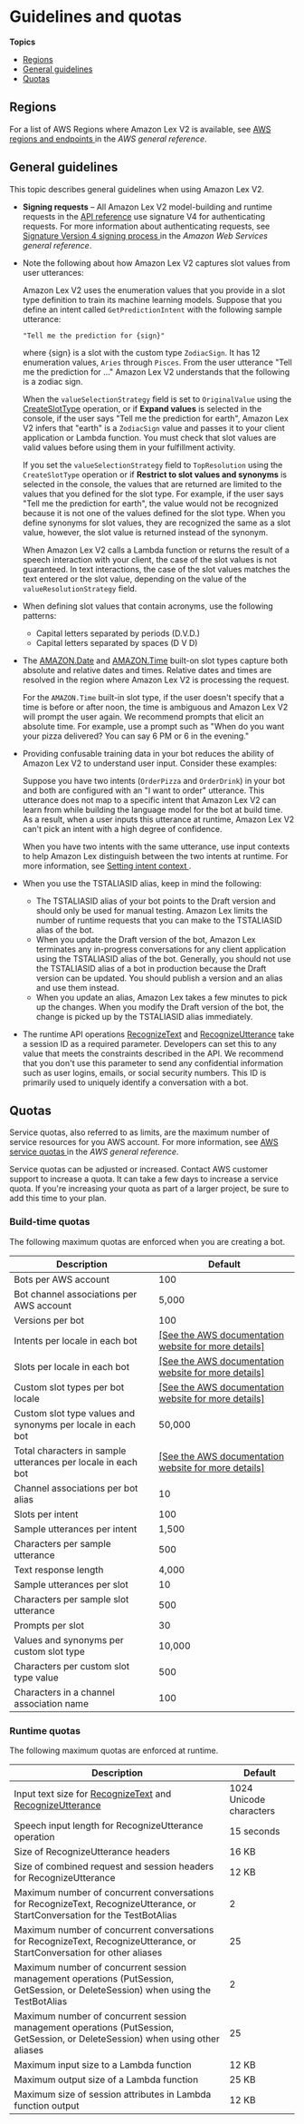 # Guidelines and quotas<a name="quotas"></a>

**Topics**
+ [Regions](#regions)
+ [General guidelines](#guidelines)
+ [Quotas](#quotas-service)

## Regions<a name="regions"></a>

For a list of AWS Regions where Amazon Lex V2 is available, see [ AWS regions and endpoints ](https://docs.aws.amazon.com/general/latest/gr/lex.html) in the *AWS general reference*\.

## General guidelines<a name="guidelines"></a>

This topic describes general guidelines when using Amazon Lex V2\.
+ **Signing requests** – All Amazon Lex V2 model\-building and runtime requests in the [API reference](API_Reference.md) use signature V4 for authenticating requests\. For more information about authenticating requests, see [ Signature Version 4 signing process ](https://docs.aws.amazon.com/general/latest/gr/signature-version-4.html) in the *Amazon Web Services general reference*\.
+ Note the following about how Amazon Lex V2 captures slot values from user utterances:

  Amazon Lex V2 uses the enumeration values that you provide in a slot type definition to train its machine learning models\. Suppose that you define an intent called `GetPredictionIntent` with the following sample utterance:

  ```
  "Tell me the prediction for {sign}"
  ```

  where \{sign\} is a slot with the custom type `ZodiacSign`\. It has 12 enumeration values, `Aries` through `Pisces`\. From the user utterance "Tell me the prediction for \.\.\." Amazon Lex V2 understands that the following is a zodiac sign\.

  When the `valueSelectionStrategy` field is set to `OriginalValue` using the [CreateSlotType](API_CreateSlotType.md) operation, or if **Expand values** is selected in the console, if the user says "Tell me the prediction for earth", Amazon Lex V2 infers that "earth" is a `ZodiacSign` value and passes it to your client application or Lambda function\. You must check that slot values are valid values before using them in your fulfillment activity\.

  If you set the `valueSelectionStrategy` field to `TopResolution` using the `CreateSlotType` operation or if **Restrict to slot values and synonyms** is selected in the console, the values that are returned are limited to the values that you defined for the slot type\. For example, if the user says "Tell me the prediction for earth", the value would not be recognized because it is not one of the values defined for the slot type\. When you define synonyms for slot values, they are recognized the same as a slot value, however, the slot value is returned instead of the synonym\.

  When Amazon Lex V2 calls a Lambda function or returns the result of a speech interaction with your client, the case of the slot values is not guaranteed\. In text interactions, the case of the slot values matches the text entered or the slot value, depending on the value of the `valueResolutionStrategy` field\.
+ When defining slot values that contain acronyms, use the following patterns:
  + Capital letters separated by periods \(D\.V\.D\.\)
  + Capital letters separated by spaces \(D V D\)
+ The [AMAZON\.Date](built-in-slot-date.md) and [AMAZON\.Time](built-in-slot-time.md) built\-on slot types capture both absolute and relative dates and times\. Relative dates and times are resolved in the region where Amazon Lex V2 is processing the request\.

  For the `AMAZON.Time` built\-in slot type, if the user doesn't specify that a time is before or after noon, the time is ambiguous and Amazon Lex V2 will prompt the user again\. We recommend prompts that elicit an absolute time\. For example, use a prompt such as "When do you want your pizza delivered? You can say 6 PM or 6 in the evening\."
+ Providing confusable training data in your bot reduces the ability of Amazon Lex V2 to understand user input\. Consider these examples:

  Suppose you have two intents \(`OrderPizza` and `OrderDrink`\) in your bot and both are configured with an "I want to order" utterance\. This utterance does not map to a specific intent that Amazon Lex V2 can learn from while building the language model for the bot at build time\. As a result, when a user inputs this utterance at runtime, Amazon Lex V2 can't pick an intent with a high degree of confidence\.

  When you have two intents with the same utterance, use input contexts to help Amazon Lex distinguish between the two intents at runtime\. For more information, see [ Setting intent context ](https://docs.aws.amazon.com/lexv2/latest/dg/context-mgmt-active-context.html)\.
+ When you use the TSTALIASID alias, keep in mind the following:
  + The TSTALIASID alias of your bot points to the Draft version and should only be used for manual testing\. Amazon Lex limits the number of runtime requests that you can make to the TSTALIASID alias of the bot\.
  + When you update the Draft version of the bot, Amazon Lex terminates any in\-progress conversations for any client application using the TSTALIASID alias of the bot\. Generally, you should not use the TSTALIASID alias of a bot in production because the Draft version can be updated\. You should publish a version and an alias and use them instead\.
  + When you update an alias, Amazon Lex takes a few minutes to pick up the changes\. When you modify the Draft version of the bot, the change is picked up by the TSTALIASID alias immediately\.
+ The runtime API operations [RecognizeText](API_runtime_RecognizeText.md) and [RecognizeUtterance](API_runtime_RecognizeUtterance.md) take a session ID as a required parameter\. Developers can set this to any value that meets the constraints described in the API\. We recommend that you don't use this parameter to send any confidential information such as user logins, emails, or social security numbers\. This ID is primarily used to uniquely identify a conversation with a bot\.

## Quotas<a name="quotas-service"></a>

Service quotas, also referred to as limits, are the maximum number of service resources for you AWS account\. For more information, see [ AWS service quotas ](https://docs.aws.amazon.com/general/latest/gr/aws_service_limits.html) in the *AWS general reference*\.

Service quotas can be adjusted or increased\. Contact AWS customer support to increase a quota\. It can take a few days to increase a service quota\. If you're increasing your quota as part of a larger project, be sure to add this time to your plan\.

### Build\-time quotas<a name="quota-build-time"></a>

The following maximum quotas are enforced when you are creating a bot\.


| Description | Default | 
| --- | --- | 
| Bots per AWS account | 100 | 
| Bot channel associations per AWS account | 5,000 | 
| Versions per bot | 100 | 
| Intents per locale in each bot |  [\[See the AWS documentation website for more details\]](http://docs.aws.amazon.com/lexv2/latest/dg/quotas.html) | 
| Slots per locale in each bot | [\[See the AWS documentation website for more details\]](http://docs.aws.amazon.com/lexv2/latest/dg/quotas.html) | 
| Custom slot types per bot locale | [\[See the AWS documentation website for more details\]](http://docs.aws.amazon.com/lexv2/latest/dg/quotas.html)  | 
| Custom slot type values and synonyms per locale in each bot | 50,000 | 
| Total characters in sample utterances per locale in each bot | [\[See the AWS documentation website for more details\]](http://docs.aws.amazon.com/lexv2/latest/dg/quotas.html) | 
| Channel associations per bot alias | 10 | 
| Slots per intent | 100 | 
| Sample utterances per intent | 1,500 | 
| Characters per sample utterance | 500 | 
| Text response length | 4,000 | 
| Sample utterances per slot | 10 | 
| Characters per sample slot utterance | 500 | 
| Prompts per slot | 30 | 
| Values and synonyms per custom slot type | 10,000 | 
| Characters per custom slot type value | 500 | 
| Characters in a channel association name | 100 | 

### Runtime quotas<a name="quota-runtime"></a>

The following maximum quotas are enforced at runtime\.


| Description | Default | 
| --- | --- | 
| Input text size for [RecognizeText](API_runtime_RecognizeText.md) and [RecognizeUtterance](API_runtime_RecognizeUtterance.md) | 1024 Unicode characters | 
| Speech input length for RecognizeUtterance operation | 15 seconds | 
| Size of RecognizeUtterance headers | 16 KB | 
| Size of combined request and session headers for RecognizeUtterance | 12 KB | 
| Maximum number of concurrent conversations for RecognizeText, RecognizeUtterance, or StartConversation for the TestBotAlias | 2 | 
| Maximum number of concurrent conversations for RecognizeText, RecognizeUtterance, or StartConversation for other aliases | 25 | 
| Maximum number of concurrent session management operations \(PutSession, GetSession, or DeleteSession\) when using the TestBotAlias | 2 | 
| Maximum number of concurrent session management operations \(PutSession, GetSession, or DeleteSession\) when using other aliases | 25 | 
| Maximum input size to a Lambda function | 12 KB | 
| Maximum output size of a Lambda function | 25 KB | 
| Maximum size of session attributes in Lambda function output | 12 KB | 